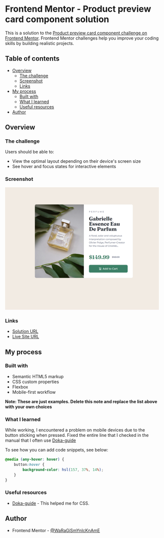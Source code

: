 # Frontend Mentor - Product preview card component solution

This is a solution to the [Product preview card component challenge on Frontend Mentor](https://www.frontendmentor.io/challenges/product-preview-card-component-GO7UmttRfa). Frontend Mentor challenges help you improve your coding skills by building realistic projects.

## Table of contents

-   [Overview](#overview)
    -   [The challenge](#the-challenge)
    -   [Screenshot](#screenshot)
    -   [Links](#links)
-   [My process](#my-process)
    -   [Built with](#built-with)
    -   [What I learned](#what-i-learned)
    -   [Useful resources](#useful-resources)
-   [Author](#author)

## Overview

### The challenge

Users should be able to:

-   View the optimal layout depending on their device's screen size
-   See hover and focus states for interactive elements

### Screenshot

![](./screenshot.png)

### Links

-   [Solution URL](https://www.frontendmentor.io/solutions/product-preview-card-component-MR8B3g_3Zr)
-   [Live Site URL](https://waragismynickname.github.io/product-preview-card-component/)

## My process

### Built with

-   Semantic HTML5 markup
-   CSS custom properties
-   Flexbox
-   Mobile-first workflow

**Note: These are just examples. Delete this note and replace the list above with your own choices**

### What I learned

While working, I encountered a problem on mobile devices due to the button sticking when pressed. Fixed the entire line that I checked in the manual that I often use [Doka-guide](https://doka.guide/css/hover/)

To see how you can add code snippets, see below:

```css
@media (any-hover: hover) {
    button:hover {
        background-color: hsl(157, 37%, 14%);
    }
}
```

### Useful resources

-   [Doka-guide](https://doka.guide/css/) - This helped me for CSS.

## Author

-   Frontend Mentor - [@WaRaGiSmYnIcKnAmE](https://www.frontendmentor.io/profile/WaRaGiSmYnIcKnAmE)

